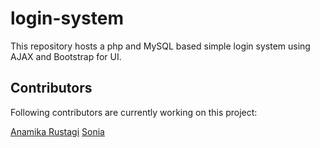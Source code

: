 # login-system

This repository hosts a php and MySQL based simple login system using AJAX and Bootstrap for UI.

## Contributors

Following contributors are currently working on this project:

[Anamika Rustagi](https://github.com/Anamikarustagi)
[Sonia](https://github.com/sonia1998)



